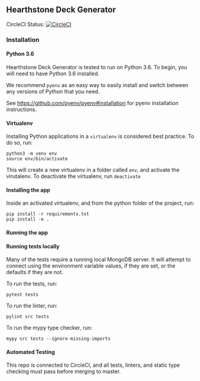 ## Hearthstone Deck Generator
CircleCI Status: [![CircleCI](https://circleci.com/gh/buckley-w-david/hs_markov.svg?style=svg&circle-token=44fd8d959ae07d5868395c75be199d4d050c5b47)](https://circleci.com/gh/buckley-w-david/hs_markov)

### Installation

#### Python 3.6

Hearthstone Deck Generator is tested to run on Python 3.6. To begin, you will need to have Python 3.6 installed.

We recommend `pyenv` as an easy way to easily install and switch between any versions of Python that you need.

See https://github.com/pyenv/pyenv#installation for pyenv installation instructions.

#### Virtualenv

Installing Python applications in a `virtualenv` is considered best practice. To do so, run:
```
python3 -m venv env
source env/bin/activate
```
This will create a new virtualenv in a  folder called `env`, and activate the virutalenv. To deactivate the virtualenv, run `deactivate`

#### Installing the app

Inside an activated virtualenv, and from the python folder of the project, run:
```
pip install -r requirements.txt
pip install -e .
```

#### Running the app

#### Running tests locally

Many of the tests require a running local MongoDB server. It will attempt to connect using the environment variable values, if they are set, or the defaults if they are not.

To run the tests, run:
```
pytest tests
```

To run the linter, run:
```
pylint src tests
```

To run the mypy type checker, run:
```
mypy src tests --ignore-missing-imports
```

#### Automated Testing

This repo is connected to CircleCI, and all tests, linters, and static type checking must pass before merging to master.
